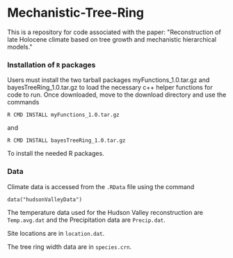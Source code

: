 # Mechanistic-Tree-Ring

This is a repository for code associated with the paper: "Reconstruction of late Holocene climate based on tree growth and mechanistic hierarchical models."


### Installation of `R` packages 

Users must install the two tarball packages myFunctions_1.0.tar.gz and bayesTreeRing_1.0.tar.gz to load the necessary c++ helper functions for code to run. Once downloaded, move to the download directory and use the commands

```
R CMD INSTALL myFunctions_1.0.tar.gz
```
and
```
R CMD INSTALL bayesTreeRing_1.0.tar.gz
```
To install the needed R packages.

###  Data
Climate data is accessed from the `.RData` file using the command
```
data("hudsonValleyData")
```

The temperature data used for the Hudson Valley reconstruction are `Temp.avg.dat` and the Precipitation data are `Precip.dat`.

Site locations are in `location.dat`.

The tree ring width data are in `species.crn`.

